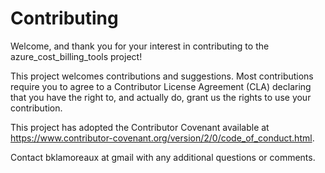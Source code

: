 # Contributing

Welcome, and thank you for your interest in contributing to the azure_cost_billing_tools project!

This project welcomes contributions and suggestions. Most contributions require you to agree to a Contributor License Agreement (CLA) declaring that you have the right to, and actually do, grant us the rights to use your contribution.

This project has adopted the Contributor Covenant available at https://www.contributor-covenant.org/version/2/0/code_of_conduct.html.

Contact bklamoreaux at gmail with any additional questions or comments.
